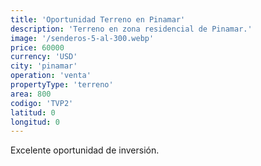 ```yaml
---
title: 'Oportunidad Terreno en Pinamar'
description: 'Terreno en zona residencial de Pinamar.'
image: '/senderos-5-al-300.webp'
price: 60000
currency: 'USD'
city: 'pinamar'
operation: 'venta'
propertyType: 'terreno'
area: 800
codigo: 'TVP2'
latitud: 0
longitud: 0
---
```


Excelente oportunidad de inversión.
